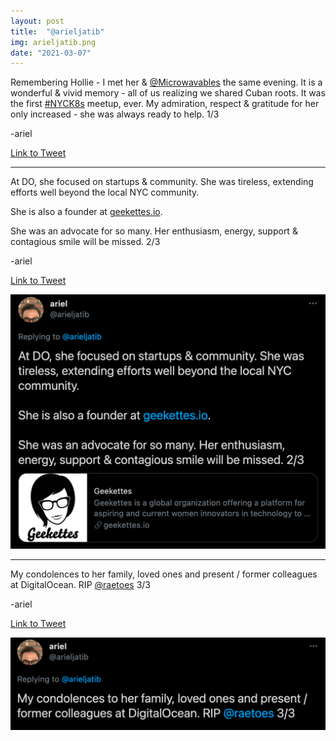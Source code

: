 ```yaml
---
layout: post
title:  "@arieljatib"
img: arieljatib.png
date: "2021-03-07"
---
```


Remembering Hollie - I met her & [@Microwavables](https://twitter.com/Microwavables) the same evening. It is a wonderful & vivid memory - all of us realizing we shared Cuban roots. It was the first [#NYCK8s](https://twitter.com/hashtag/NYCK8s?src=hashtag_click) meetup, ever. My admiration, respect & gratitude for her only increased - she was always ready to help. 1/3


-ariel

[Link to Tweet](https://twitter.com/arieljatib/status/1368716159336538112)

***

At DO, she focused on startups & community. She was tireless, extending efforts well beyond the local NYC community.

She is also a founder at [geekettes.io](https://geekettes.io). 

She was an advocate for so many. Her enthusiasm, energy, support & contagious smile will be missed. 2/3

-ariel

[Link to Tweet](https://twitter.com/arieljatib/status/1368716160301228033)

![Screenshot of second tweet in thread](arieljatib-2.png)

***

My condolences to her family, loved ones and present / former colleagues at DigitalOcean. RIP [@raetoes](https://twitter.com/raetoes) 3/3

-ariel

[Link to Tweet](https://twitter.com/arieljatib/status/1368716161207111684)

![Screenshot of third tweet in thread](arieljatib-3.png)
